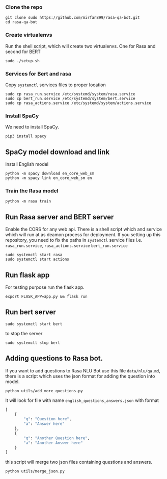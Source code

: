 ### Clone the repo
```shell script
git clone sudo https://github.com/mirfan899/rasa-qa-bot.git
cd rasa-qa-bot
```

### Create virtualenvs
Run the shell script, which will create two virtualenvs. One for Rasa and second for BERT
```shell script
sudo ./setup.sh
```

### Services for Bert and rasa
Copy `systemctl` services files to proper location
```shell script
sudo cp rasa_run.service /etc/systemd/system/rasa.service
sudo cp bert_run.service /etc/systemd/system/bert.service
sudo cp rasa_actions.service /etc/systemd/system/actions.service
```

### Install SpaCy
We need to install SpaCy. 
```shell script
pip3 install spacy
```
## SpaCy model download and link
Install English model
```shell script
python -m spacy download en_core_web_sm
python -m spacy link en_core_web_sm en
```
### Train the Rasa model
```shell script
python -m rasa train
```

## Run Rasa server and BERT server
Enable the CORS for any web api. There is a shell script which and service which will run at as deamon process for
deployment. If you setting up this repository, you need to fix the paths in `systemctl` service files i.e. `rasa_run.service`, `rasa_actions.service`
`bert_run.service`
```shell script
sudo systemctl start rasa
sudo systemctl start actions
```

## Run flask app
For testing purpose run the flask app.
```shell script
export FLASK_APP=app.py && flask run
```

## Run bert server
```shell script
sudo systemctl start bert
```
to stop the server
```shell script
sudo systemctl stop bert
```

## Adding questions to Rasa bot.
If you want to add questions to Rasa NLU Bot use this file `data/nlu/qa.md`, there is a script which uses the json format for adding the question into model.
```shell script
python utils/add_more_questions.py
```
It will look for file with name `english_questions_answers.json` with format
```python
[
    {
        "q": "Question here",
        "a": "Answer here"
    },
    {
        "q": "Another Question here",
        "a": "Another Answer here"
    }
]
```
this script will merge two json files containing questions and answers.
```shell script
python utils/merge_json.py
```
